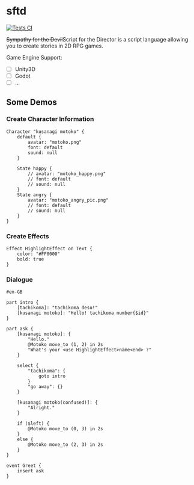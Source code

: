 # sftd
[![Tests CI](https://github.com/NeilKleistGao/sftd/actions/workflows/tests.yml/badge.svg?branch=main)](https://github.com/NeilKleistGao/sftd/actions/workflows/tests.yml)

<del>Sympathy for the Devil</del>Script for the Director is a script language allowing
you to create stories in 2D RPG games.

Game Engine Support:
- [ ] Unity3D
- [ ] Godot
- [ ] ...

## Some Demos
### Create Character Information
```
Character "kusanagi motoko" {
    default {
        avatar: "motoko.png"
        font: default
        sound: null
    }
    
    State happy {
        // avatar: "motoko_happy.png"
        // font: default
        // sound: null
    }
    State angry {
        avatar: "motoko_angry_pic.png"
        // font: default
        // sound: null
    }
}
```

### Create Effects
```
Effect HighlightEffect on Text {
    color: "#FF0000"
    bold: true
}
```

### Dialogue
```
#en-GB

part intro {
    [tachikoma]: "tachikoma desu!"
    [kusanagi motoko]: "Hello! tachikoma number{$id}"
}

part ask {
    [kusanagi motoko]: {
        "Hello."
        @Motoko move_to (1, 2) in 2s
        "What's your <use HighlightEffect>name<end> ?"
    }
    
    select {
        "tachikoma": {
            goto intro
        }
        "go away": {}
    }
    
    [kusanagi motoko(confused)]: {
        "Alright."
    }
    
    if ($left) {
        @Motoko move_to (0, 3) in 2s
    }
    else {
        @Motoko move_to (2, 3) in 2s
    }
}

event Greet {
    insert ask
}
```